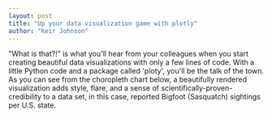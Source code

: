 ```yaml
---
layout: post
title: "Up your data visualization game with plotly"
author: "Keir Johnson"
---
```


"What is that?!" is what you'll hear from your colleagues when you start creating beautiful data visualizations with only a few lines of code. With a little Python code and a package called 'ploty', you'll be the talk of the town. As you can see from the choropleth chart below, a beautifully rendered visualization adds style, flare, and a sense of scientifically-proven-credibility to a data set, in this case, reported Bigfoot (Sasquatch) sightings per U.S. state.

<script src="https://cdn.plot.ly/plotly-latest.min.js"></script>
<div id="16b3e6f3-e655-4639-a391-490f739b4d35" style="height: 100%; width: 100%;" class="plotly-graph-div"></div><script type="text/javascript">window.PLOTLYENV=window.PLOTLYENV || {};window.PLOTLYENV.BASE_URL="https://plot.ly";Plotly.newPlot("16b3e6f3-e655-4639-a391-490f739b4d35", [{"type": "choropleth", "colorscale": [[0.0, "rgb(242,240,247)"], [0.2, "rgb(218,218,235)"], [0.4, "rgb(188,189,220)"], [0.6, "rgb(158,154,200)"], [0.8, "rgb(117,107,177)"], [1.0, "rgb(84,39,143)"]], "autocolorscale": false, "locations": ["AK", "AL", "AR", "AZ", "CA", "CO", "CT", "DE", "FL", "GA", "IA", "ID", "IL", "IN", "KS", "KY", "LA", "MA", "MD", "ME", "MI", "MN", "MO", "MS", "MT", "NC", "ND", "NE", "NH", "NJ", "NM", "NV", "NY", "OH", "OK", "OR", "PA", "RI", "SC", "SD", "TN", "TX", "UT", "VA", "VT", "WA", "WI", "WV", "WY"], "z": [22.0, 98.0, 99.0, 84.0, 437.0, 123.0, 13.0, 5.0, 323.0, 132.0, 76.0, 85.0, 298.0, 78.0, 43.0, 110.0, 43.0, 35.0, 35.0, 17.0, 216.0, 72.0, 144.0, 23.0, 46.0, 96.0, 6.0, 14.0, 16.0, 70.0, 42.0, 9.0, 105.0, 288.0, 95.0, 249.0, 116.0, 5.0, 52.0, 17.0, 99.0, 237.0, 70.0, 77.0, 9.0, 653.0, 96.0, 101.0, 28.0], "locationmode": "USA-states", "text": ["Alaska<br>Most Recent Sighting: 13-Jan<br>", "Alabama<br>Most Recent Sighting: 16-Jul<br>", "Arkansas<br>Most Recent Sighting: 17-Aug<br>", "Arizona<br>Most Recent Sighting: 16-Jun<br>", "California<br>Most Recent Sighting: 17-Oct<br>", "Colorado<br>Most Recent Sighting: 16-Dec<br>", "Connecticut<br>Most Recent Sighting: 17-Oct<br>", "Delaware<br>Most Recent Sighting: 12-Nov<br>", "Florida<br>Most Recent Sighting: 18-Jun<br>", "Georgia<br>Most Recent Sighting: 17-Jan<br>", "Iowa<br>Most Recent Sighting: 18-Jun<br>", "Idaho<br>Most Recent Sighting: 17-Sep<br>", "Illinois<br>Most Recent Sighting: 17-Sep<br>", "Indiana<br>Most Recent Sighting: 15-Aug<br>", "Kansas<br>Most Recent Sighting: 15-Feb<br>", "Kentucky<br>Most Recent Sighting: 17-Jun<br>", "Louisiana<br>Most Recent Sighting: 17-Jan<br>", "Massachusetts<br>Most Recent Sighting: 17-Oct<br>", "Maryland<br>Most Recent Sighting: 14-May<br>", "Maine<br>Most Recent Sighting: 17-Feb<br>", "Michigan<br>Most Recent Sighting: 17-Oct<br>", "Minnesota<br>Most Recent Sighting: 18-Mar<br>", "Missouri<br>Most Recent Sighting: 18-Apr<br>", "Mississippi<br>Most Recent Sighting: 13-Feb<br>", "Montana<br>Most Recent Sighting: 16-May<br>", "North Carolina<br>Most Recent Sighting: 15-Oct<br>", "North Dakota<br>Most Recent Sighting: 5-Aug<br>", "Nebraska<br>Most Recent Sighting: 8-Aug<br>", "New Hampshire<br>Most Recent Sighting: 16-Jul<br>", "New Jersey<br>Most Recent Sighting: Jun-53<br>", "New Mexico<br>Most Recent Sighting: 13-Oct<br>", "Nevada<br>Most Recent Sighting: 5-Feb<br>", "New York<br>Most Recent Sighting: 17-Oct<br>", "Ohio<br>Most Recent Sighting: 18-Jan<br>", "Oklahoma<br>Most Recent Sighting: 18-May<br>", "Oregon<br>Most Recent Sighting: 17-Sep<br>", "Pennsylvania<br>Most Recent Sighting: 17-Nov<br>", "Rhode Island<br>Most Recent Sighting: 11-Nov<br>", "South Carolina<br>Most Recent Sighting: 12-Feb<br>", "South Dakota<br>Most Recent Sighting: 8-Jun<br>", "Tennessee<br>Most Recent Sighting: 18-Aug<br>", "Texas<br>Most Recent Sighting: 18-Feb<br>", "Utah<br>Most Recent Sighting: 9-Jul<br>", "Virginia<br>Most Recent Sighting: 16-Aug<br>", "Vermont<br>Most Recent Sighting: 16-Dec<br>", "Washington<br>Most Recent Sighting: 18-Apr<br>", "Wisconsin<br>Most Recent Sighting: 18-May<br>", "West Virginia<br>Most Recent Sighting: 16-Sep<br>", "Wyoming<br>Most Recent Sighting: 10-Mar<br>"], "marker": {"line": {"color": "rgb(255,255,255)", "width": 2}}, "colorbar": {"title": "# of Sightings"}}], {"title": "Number of Reported Sasquatch Sightings by State<br>(It's Real!!)", "geo": {"scope": "usa", "projection": {"type": "albers usa"}, "showlakes": true, "lakecolor": "rgb(255, 255, 255)"}}, {"showLink": true, "linkText": "Export to plot.ly"})</script>

## A picture is worth a thousand words
As you have now seen, you can really take things up a notch with data visualization librarys in Python. In this post, we will cover the basics of generating data visualizations using a library called [plotly](https://plot.ly/python/). As with most things, there are a variety of data visualization libraries to choose from, including [Matplotlib](https://matplotlib.org/), [Bokeh](https://bokeh.pydata.org/en/latest/), and [Seaborne](https://seaborn.pydata.org/). Each library is capable of producing beautiful data visualizations and it's well worth investing the time to learn how to use them! I am covering plotly simply because, of all the libraries, I have used it the most and find it to be versitile for generating visualizations that are interactive, nice to look at, and are hassle-free for sharing with others via email or the web.

## What is plotly?
Let's take a look at plotly. Plotly offers a suite of open-source tools for producing interactive data visualizations with a focus for the web. Visiting the Python-focused version of [plotly's site](https://plot.ly/python/) will give you a sense of the wide range of visualizations that are possible. Further perusal of the site will reveal a plethora of configuration options for customizing the appearance and interactivity of the charts.

You'll probably also notice that plotly offers an online platform for hosting and configuring visualizations and dashboards. If you are just creating visualizations for yourself or your team and don't need to host your visualizations online, there is an option to produce them locally, without using the hosting service. For this use-case, plotly will generate a self-contained HTML file that is interactive and can be viewed in a web-browser, easily shared with others (e.g., as an email attachment), and is generally pretty great-looking right out of the box! This is what I will cover below.

## Install plotly
At the time of writing this post, plotly is **not** included by default in the Anaconda distribution and so you'll need to install it before referencing plotly in code. If you followed my post from [June 8th](https://krjhnsn.github.io/2018-06-28/python-env-setup) you will have the conda package manager installed and can install ploty by opening a terminal window and executing the command ```conda install plotly```. If you have never installed a package using conda before, the [conda documentation](https://conda.io/docs/user-guide/tasks/manage-pkgs.html) provides helpful instruction.

After following the prompts to install plotly using conda, you can verify that it did indeed install successfully by typing ```conda list``` and finding plotly in the list of installed packages.

{% include images.html
max-width="100%" file="/assets/plotly.png" alt="installed packages"
caption="Yep, plotly is installed" %}

## How to use plotly
Generating a data visualization using plotly can be summarized by the process below:

1. Import ```plotly.plotly``` and ```plotly.graph_objs``` (assuming plotly is installed already)
2. Arrange your data in the required structure according to visualization type (e.g., bar chart, line chart, boxplot, etc.) and store the data in what I will refer to as a 'data' object
3. Configure formatting settings (e.g., chart title, axis titles, legend position, etc.) and store them in a 'layout' object
4. Combine the 'data' object and the 'layout' object in a 'figure' object
5. Use plotly to generate the visualization from the 'figure' object (with appropriate output settings)

In my experience, the most difficult step is arranging the data (step 2) into the structure required for the visualization. That said, in order to use plotly effectively, you should be comfortable working with Python [DataFrames](https://pandas.pydata.org/pandas-docs/stable/generated/pandas.DataFrame.html) and [dictionaries](https://docs.python.org/3/tutorial/datastructures.html#dictionaries) because you will use these frequently to prepare the appropriate data structure for a plotly visualization.

Before getting started, a quick word on why we need to import ```graph_objs``` (step 1 above). Looking at plotly's documentation you might notice that some visualizations (e.g., line charts), use the ```graph_objs``` object to store data and other parameters for a data visualization while other chart types (e.g., Heatmap with unequal block sizes), do not use ```graph_objs``` directly, and instead, a dictionary is all that is needed. What does this mean?

Plotly charts can use ```graph_objs``` and python dictionaries somewhat interchangeably. In cases where ```graph_objs``` is used, it is simply providing an plotly-specific method or "interface" for configuring your visualization. However, just because ```graph_objs``` is used in the documentation, doesn't mean it is required. For example, ```exampleTraceGo``` and ```exampleTraceDict``` in the code block below will produce identical line charts. You can see how ```exampleTraceGo``` provides some information to the reader about the type of chart being configured (i.e., ```Scatter```), which is nice, and follows a similar format to a dictionary but without single quotes around the keys and without curly braces to construct it. ```exampleTraceDict``` follows the old familliar format of a python dictionary which could be more intuitive if you're used to working with dictionaries.

```python
import plotly.graph_objs as go

# example using graph_objs
exampleTraceGo = go.Scatter(
        x = [1, 2, 3, 7, 8],
        y = [2, 4, 5, 7, 1],
        name = 'example trend data',
        mode = 'lines+markers'
        )

# example using dictionary
exampleTraceDict = {
         'x' : [1, 2, 3, 7, 8],
        'y' : [2, 4, 5, 7, 1],
        'name' : 'example trend data',
        'mode' : 'lines+markers'
        }
```

Whether you decide to use ```graph_objs``` or a dictionary to construct your data object, the key thing to remember is that both use key-value pairs. The keys represent the available configuration options and values are the parameters you provide as inputs. When in doubt, follow the plotly documentation.

Now, let's walk through an example.

## Example: Life Expectancy Trends
In this example, we will use a life expectancy data set that is available on data.gov to answer the question of how life expectancy has changed over the past 100 years via a data visualization. The data is available for download [here](https://catalog.data.gov/dataset/age-adjusted-death-rates-and-life-expectancy-at-birth-all-races-both-sexes-united-sta-1900). A line chart visualization seems like a good option for time trend data, so let's give that a try.

Inspecting the dataset we see that life expectancy data has been collected by sex and race. Let's say we are interested in visualizing life expectancy over time for each value of 'sex' (male, female, both sexes). We can use pandas to read in the data and then split it into three separate DataFrames, one for each value of 'sex' which will translate to three lines on the chart.

```python
import pandas as pd
import plotly as py
import plotly.graph_objs as go

# read in data
df = pd.read_csv('/Users/kjohnson/Downloads/NCHS_-_Death_rates_and_life_expectancy_at_birth.csv')

# split data for each line on the chart
femaleData = df[(df['Sex'] == 'Female') & (df['Race'] == 'All Races')]
maleData = df[(df['Sex'] == 'Male') & (df['Race'] == 'All Races')]
bothData = df[(df['Sex'] == 'Both Sexes') & (df['Race'] == 'All Races')]
```

Now we can build out the objects needed for the plotly visualization. First, we will create the trace objects, one for each trend line. In this example, the response variable to be plotted on the y-axis of the chart is life expectancy (the 'Average Life Expectancy (Years)' column in the dataset). Time (years) will be plotted on the x-axis (the 'Year' column in the dataset). Configuring the x and y variables is achieved by assigning the appropriate column from the appropriate DataFrame to the 'x' and 'y' keys in the trace objects as seen below.

In addition to configuring the x and y variables, the 'name' key is configured so that the trend line name will be displayed in a chart legend. The 'mode' key is assigned a value of 'lines+makers' which controls the appearance of the line. Last, each trace object is put into ```data``` object which will be used by plotly to generate the three trend lines on the chart.

```python
femaleTrace =  go.Scatter(
        x = femaleData['Year'],
        y = femaleData['Average Life Expectancy (Years)'],
        name = 'Females',
        mode = 'lines+markers'
        )

maleTrace = go.Scatter(
        x = maleData['Year'],
        y = maleData['Average Life Expectancy (Years)'],
        name = 'Males',
        mode = 'lines+markers'
        )

bothTrace = go.Scatter(
        x = bothData['Year'],
        y = bothData['Average Life Expectancy (Years)'],
        name = 'Both Sexes',
        mode = 'lines+markers')

data = [femaleTrace, maleTrace, bothTrace]
```

Next, the layout for the chart can be configured. The layout object is composed of a set of dictionaries. For example the dictionary used to configure the chart title, ``` {'title': 'YEAR'}```, is a dictionary within the 'layout' dictionary. If you read through some of the examples in plotly's documentation you will see how the dictionary structure is useful; there are many configuration options available (e.g., line labels, colors, axis formats, etc.) and using a dictionary structure helps keep things organized and human-readable. In our simple example, all we need are a chart tile and titles for the x and y axis as seen below.

```python
layout = {'title': 'Average Life Expectancy (United States 1900-2015)',
          'xaxis': {'title': 'YEAR'},
          'yaxis': {'title': 'AVG. LIFE EXPECTANCY (YRS)'}}
```

Now that the data object and the layout object are configured we can put everything together and generate the chart. Plotly will generate an HTML file and will also open the chart in a web-browser automatically. Boom! Done.

```python
figure = dict(data = data, layout = layout)

py.offline.plot(figure, filename = 'LifeExpectancyTrend.html')
```

<script src="https://cdn.plot.ly/plotly-latest.min.js"></script>
<div id="19690fa0-bfca-47ac-b147-c9592109e5fd" style="height: 100%; width: 100%;" class="plotly-graph-div"></div><script type="text/javascript">window.PLOTLYENV=window.PLOTLYENV || {};window.PLOTLYENV.BASE_URL="https://plot.ly";Plotly.newPlot("19690fa0-bfca-47ac-b147-c9592109e5fd", [{"type": "scatter", "x": [2015, 2014, 2013, 2012, 2011, 2010, 2009, 2008, 2007, 2006, 2005, 2004, 2003, 2002, 2001, 2000, 1999, 1998, 1997, 1996, 1995, 1994, 1993, 1992, 1991, 1990, 1989, 1988, 1987, 1986, 1985, 1984, 1983, 1982, 1981, 1980, 1979, 1978, 1977, 1976, 1975, 1974, 1973, 1972, 1971, 1970, 1969, 1968, 1967, 1966, 1965, 1964, 1963, 1962, 1961, 1960, 1959, 1958, 1957, 1956, 1955, 1954, 1953, 1952, 1951, 1950, 1949, 1948, 1947, 1946, 1945, 1944, 1943, 1942, 1941, 1940, 1939, 1938, 1937, 1936, 1935, 1934, 1933, 1932, 1931, 1930, 1929, 1928, 1927, 1926, 1925, 1924, 1923, 1922, 1921, 1920, 1919, 1918, 1917, 1916, 1915, 1914, 1913, 1912, 1911, 1910, 1909, 1908, 1907, 1906, 1905, 1904, 1903, 1902, 1901, 1900], "y": [null, 81.3, 81.2, 81.2, 81.1, 81.0, 80.9, 80.6, 80.6, 80.3, 80.1, 80.1, 79.7, 79.6, 79.5, 79.7, 79.4, 79.5, 79.4, 79.1, 78.9, 79.0, 78.8, 79.1, 78.9, 78.8, 78.5, 78.3, 78.3, 78.2, 78.2, 78.2, 78.1, 78.1, 77.8, 77.4, 77.8, 77.3, 77.2, 76.8, 76.6, 75.9, 75.3, 75.1, 75.0, 74.7, 74.4, 74.1, 74.3, 73.9, 73.8, 73.7, 73.4, 73.5, 73.6, 73.1, 73.2, 72.9, 72.7, 72.9, 72.8, 72.8, 72.0, 71.6, 71.4, 71.1, 70.7, 69.9, 69.7, 69.4, 67.9, 66.8, 64.4, 67.9, 66.8, 65.2, 65.4, 65.3, 62.4, 60.6, 63.9, 63.3, 65.1, 63.5, 63.1, 61.6, 58.7, 58.3, 62.1, 58.0, 60.6, 61.5, 58.5, 61.0, 61.8, 54.6, 56.0, 42.2, 54.0, 54.3, 56.8, 56.8, 55.0, 55.9, 54.4, 51.8, 53.8, 52.8, 49.9, 50.8, 50.2, 49.1, 52.0, 53.4, 50.6, 48.3], "name": "Females", "mode": "lines+markers"}, {"type": "scatter", "x": [2015, 2014, 2013, 2012, 2011, 2010, 2009, 2008, 2007, 2006, 2005, 2004, 2003, 2002, 2001, 2000, 1999, 1998, 1997, 1996, 1995, 1994, 1993, 1992, 1991, 1990, 1989, 1988, 1987, 1986, 1985, 1984, 1983, 1982, 1981, 1980, 1979, 1978, 1977, 1976, 1975, 1974, 1973, 1972, 1971, 1970, 1969, 1968, 1967, 1966, 1965, 1964, 1963, 1962, 1961, 1960, 1959, 1958, 1957, 1956, 1955, 1954, 1953, 1952, 1951, 1950, 1949, 1948, 1947, 1946, 1945, 1944, 1943, 1942, 1941, 1940, 1939, 1938, 1937, 1936, 1935, 1934, 1933, 1932, 1931, 1930, 1929, 1928, 1927, 1926, 1925, 1924, 1923, 1922, 1921, 1920, 1919, 1918, 1917, 1916, 1915, 1914, 1913, 1912, 1911, 1910, 1909, 1908, 1907, 1906, 1905, 1904, 1903, 1902, 1901, 1900], "y": [null, 76.5, 76.4, 76.4, 76.3, 76.2, 76.0, 75.6, 75.5, 75.2, 75.0, 75.0, 74.5, 74.4, 74.3, 74.3, 73.9, 73.8, 73.6, 73.1, 72.5, 72.4, 72.2, 72.3, 72.0, 71.8, 71.7, 71.4, 71.4, 71.2, 71.1, 71.1, 71.0, 70.8, 70.4, 70.0, 70.0, 69.6, 69.5, 69.1, 68.8, 68.2, 67.6, 67.4, 67.4, 67.1, 66.8, 66.6, 67.0, 66.7, 66.8, 66.8, 66.6, 66.9, 67.1, 66.6, 66.8, 66.6, 66.4, 66.7, 66.7, 66.7, 66.0, 65.8, 65.6, 65.6, 65.2, 64.6, 64.4, 64.4, 63.6, 63.6, 62.4, 64.7, 63.1, 60.8, 62.1, 61.9, 58.0, 56.6, 59.9, 59.3, 61.7, 61.0, 59.4, 58.1, 55.8, 55.6, 59.0, 55.5, 57.6, 58.1, 56.1, 58.4, 60.0, 53.6, 53.5, 36.6, 48.4, 49.6, 52.5, 52.0, 50.3, 51.5, 50.9, 48.4, 50.5, 49.5, 45.6, 46.9, 47.3, 46.2, 49.1, 49.8, 47.6, 46.3], "name": "Males", "mode": "lines+markers"}, {"type": "scatter", "x": [2015, 2014, 2013, 2012, 2011, 2010, 2009, 2008, 2007, 2006, 2005, 2004, 2003, 2002, 2001, 2000, 1999, 1998, 1997, 1996, 1995, 1994, 1993, 1992, 1991, 1990, 1989, 1988, 1987, 1986, 1985, 1984, 1983, 1982, 1981, 1980, 1979, 1978, 1977, 1976, 1975, 1974, 1973, 1972, 1971, 1970, 1969, 1968, 1967, 1966, 1965, 1964, 1963, 1962, 1961, 1960, 1959, 1958, 1957, 1956, 1955, 1954, 1953, 1952, 1951, 1950, 1949, 1948, 1947, 1946, 1945, 1944, 1943, 1942, 1941, 1940, 1939, 1938, 1937, 1936, 1935, 1934, 1933, 1932, 1931, 1930, 1929, 1928, 1927, 1926, 1925, 1924, 1923, 1922, 1921, 1920, 1919, 1918, 1917, 1916, 1915, 1914, 1913, 1912, 1911, 1910, 1909, 1908, 1907, 1906, 1905, 1904, 1903, 1902, 1901, 1900], "y": [null, 78.9, 78.8, 78.8, 78.7, 78.7, 78.5, 78.2, 78.1, 77.8, 77.6, 77.5, 77.6, 77.0, 77.0, 76.8, 76.7, 76.7, 76.5, 76.1, 75.8, 75.7, 75.5, 75.8, 75.5, 75.4, 75.1, 74.9, 74.9, 74.7, 74.7, 74.7, 74.6, 74.5, 74.1, 73.7, 73.9, 73.5, 73.3, 72.9, 72.6, 72.0, 71.4, 71.2, 71.1, 70.8, 70.5, 70.2, 70.5, 70.2, 70.2, 70.2, 69.9, 70.1, 70.2, 69.7, 69.9, 69.6, 69.5, 69.7, 69.6, 69.6, 68.8, 68.6, 68.4, 68.2, 68.0, 67.2, 66.8, 66.7, 65.9, 65.2, 63.3, 66.2, 64.8, 62.9, 63.7, 63.5, 60.0, 58.5, 61.7, 61.1, 63.3, 62.1, 61.1, 59.7, 57.1, 56.8, 60.4, 56.7, 59.0, 59.7, 57.2, 59.6, 60.8, 54.1, 54.7, 39.1, 50.9, 51.7, 54.5, 54.2, 52.5, 53.5, 52.6, 50.0, 52.1, 51.1, 47.6, 48.7, 48.7, 47.6, 50.5, 51.5, 49.1, 47.3], "name": "Both Sexes", "mode": "lines+markers"}], {"title": "Average Life Expectancy (United States 1900-2015)", "xaxis": {"title": "YEAR"}, "yaxis": {"title": "AVG. LIFE EXPECTANCY (YRS)"}}, {"showLink": true, "linkText": "Export to plot.ly"})</script>

<br>
But wait, there's more! It's worth explaining the configuration paramters used in creating the chart. First, we used ```py.offline``` because we are producing the chart locally and not connecting to plotly's hosting service. The HTML file that is generated can be opened in a web-browser and shared with others like any other file while still maintaining it's interactvity (you can forget the days of sharing screenshots of Excel charts). Pretty awesome! ```filename``` is fairly self-explanatory, it is the filename used when plotly creates the HTML file for the chart.

An additional configuration option for the ```plot()``` function which I find useful is ```auto_open = False```. I'll often use a loop to iterate through a set of values and generate a bunch of charts all at once. In this case, I don't want every chart to open right away and create a gazillion tabs my web-browser and so I will add ```auto_open = False``` so that the the HTML files are created but not opened automatically. In our example, if we wanted to create a chart for every combination of sex and race in the life expectancy data set (nine charts total), we use something like the code below. Building in loops and integrating other python tools is where you'll start to unlock the power of plotly and save yourself a bunch of time compared to creating charts manually.

```python
import pandas as pd
import plotly as py
import plotly.graph_objs as go

df = pd.read_csv('/Users/kjohnson/Downloads/NCHS_-_Death_rates_and_life_expectancy_at_birth.csv')

sexesList = df['Sex'].unique()
racesList = df['Race'].unique()

chartTitle = 'Average Life Expectancy - {0}, {1} -(United States 1900-2015)'

for sex in sexesList:
   
    for race in racesList:
       
        dfTrend = df[(df['Sex'] == sex) & (df['Race'] == race)]
       
        trace = go.Scatter(
                x = dfTrend['Year'],
                y = dfTrend['Average Life Expectancy (Years)'],
                mode = 'lines+markers'
                )
       
        layout = {'title': chartTitle.format(race, sex),
                  'xaxis': {'title': 'YEAR'},
                  'yaxis': {'title': 'AVG. LIFE EXPECTANCY (YRS)'},
                  }
       
        figure = dict(data = [trace], layout = layout)
       
        filename = 'LifeExpectancy_{0}_{1}.html'.format(race, sex)
       
        py.offline.plot(figure, filename = filename, auto_open = False)
```
 
After running the code above and inspecting my working directory, I see that a chart was created for each combination of race and sex.

{% include images.html
max-width="100%" file="/assets/life-expectancy-charts.png" alt="life expectancy charts"
caption="Life expectancy charts ready to go" %}

As I mentioned earlier, plotly is built for the web. To help you display the plotly charts online, the ```plot()``` function contains an output type parameter that tells plotly to generate the raw HTML and JavaScript code needed to display the chart in a web-browser. This code can then be embedded directly into a website (btw, that's how the charts on this page are set up!). Adding ```output_type = 'div'``` as seen below will do the trick.

```python
chartSourceCode = py.offline.plot(figure, output_type = 'div', filename = str(filename))
```

The downside of using ```output_type = 'div'``` is that the output is a big, ugly block of code. To avoid this, you can add ```include_plotlyjs = False``` so that the minimum amount of HTML and JavaScript is generated. This option, however, will leave you with a block of code that does not display correctly in a web-browser. To get things working again you need to include a reference to plotly's JavaScript by adding the following line of code at the top of the plotly code block ```<script src="https://cdn.plot.ly/plotly-latest.min.js"></script>```. And now, the chart is interactive again!

```python
chartSourceCode = py.offline.plot(figure, output_type = 'div', include_plotlyjs = False, filename = str(filename))
```

```html
<!-- plotly's JS reference -->
<script src="https://cdn.plot.ly/plotly-latest.min.js"></script>

<!-- source code generated from using 'output_type = 'div'' -->
<div id="d60f1665-b0c1-4a49-8165-bed388851d45" style="height: 100%; width: 100%;" class="plotly-graph-div"></div><script type="text/javascript">window.PLOTLYENV=window.PLOTLYENV || {};window.PLOTLYENV.BASE_URL="https://plot.ly";Plotly.newPlot("d60f1665-b0c1-4a49-8165-bed388851d45", [{"type": "scatter", "x": [2015, 2014, 2013, 2012, 2011, 2010, 2009, 2008, 2007, 2006, 2005, 2004, 2003, 2002, 2001, 2000, 1999, 1998, 1997, 1996, 1995, 1994, 1993, 1992, 1991, 1990, 1989, 1988, 1987, 1986, 1985, 1984, 1983, 1982, 1981, 1980, 1979, 1978, 1977, 1976, 1975, 1974, 1973, 1972, 1971, 1970, 1969, 1968, 1967, 1966, 1965, 1964, 1963, 1962, 1961, 1960, 1959, 1958, 1957, 1956, 1955, 1954, 1953, 1952, 1951, 1950, 1949, 1948, 1947, 1946, 1945, 1944, 1943, 1942, 1941, 1940, 1939, 1938, 1937, 1936, 1935, 1934, 1933, 1932, 1931, 1930, 1929, 1928, 1927, 1926, 1925, 1924, 1923, 1922, 1921, 1920, 1919, 1918, 1917, 1916, 1915, 1914, 1913, 1912, 1911, 1910, 1909, 1908, 1907, 1906, 1905, 1904, 1903, 1902, 1901, 1900], "y": [null, 81.3, 81.2, 81.2, 81.1, 81.0, 80.9, 80.6, 80.6, 80.3, 80.1, 80.1, 79.7, 79.6, 79.5, 79.7, 79.4, 79.5, 79.4, 79.1, 78.9, 79.0, 78.8, 79.1, 78.9, 78.8, 78.5, 78.3, 78.3, 78.2, 78.2, 78.2, 78.1, 78.1, 77.8, 77.4, 77.8, 77.3, 77.2, 76.8, 76.6, 75.9, 75.3, 75.1, 75.0, 74.7, 74.4, 74.1, 74.3, 73.9, 73.8, 73.7, 73.4, 73.5, 73.6, 73.1, 73.2, 72.9, 72.7, 72.9, 72.8, 72.8, 72.0, 71.6, 71.4, 71.1, 70.7, 69.9, 69.7, 69.4, 67.9, 66.8, 64.4, 67.9, 66.8, 65.2, 65.4, 65.3, 62.4, 60.6, 63.9, 63.3, 65.1, 63.5, 63.1, 61.6, 58.7, 58.3, 62.1, 58.0, 60.6, 61.5, 58.5, 61.0, 61.8, 54.6, 56.0, 42.2, 54.0, 54.3, 56.8, 56.8, 55.0, 55.9, 54.4, 51.8, 53.8, 52.8, 49.9, 50.8, 50.2, 49.1, 52.0, 53.4, 50.6, 48.3], "name": "Females", "mode": "lines+markers"}, {"type": "scatter", "x": [2015, 2014, 2013, 2012, 2011, 2010, 2009, 2008, 2007, 2006, 2005, 2004, 2003, 2002, 2001, 2000, 1999, 1998, 1997, 1996, 1995, 1994, 1993, 1992, 1991, 1990, 1989, 1988, 1987, 1986, 1985, 1984, 1983, 1982, 1981, 1980, 1979, 1978, 1977, 1976, 1975, 1974, 1973, 1972, 1971, 1970, 1969, 1968, 1967, 1966, 1965, 1964, 1963, 1962, 1961, 1960, 1959, 1958, 1957, 1956, 1955, 1954, 1953, 1952, 1951, 1950, 1949, 1948, 1947, 1946, 1945, 1944, 1943, 1942, 1941, 1940, 1939, 1938, 1937, 1936, 1935, 1934, 1933, 1932, 1931, 1930, 1929, 1928, 1927, 1926, 1925, 1924, 1923, 1922, 1921, 1920, 1919, 1918, 1917, 1916, 1915, 1914, 1913, 1912, 1911, 1910, 1909, 1908, 1907, 1906, 1905, 1904, 1903, 1902, 1901, 1900], "y": [null, 76.5, 76.4, 76.4, 76.3, 76.2, 76.0, 75.6, 75.5, 75.2, 75.0, 75.0, 74.5, 74.4, 74.3, 74.3, 73.9, 73.8, 73.6, 73.1, 72.5, 72.4, 72.2, 72.3, 72.0, 71.8, 71.7, 71.4, 71.4, 71.2, 71.1, 71.1, 71.0, 70.8, 70.4, 70.0, 70.0, 69.6, 69.5, 69.1, 68.8, 68.2, 67.6, 67.4, 67.4, 67.1, 66.8, 66.6, 67.0, 66.7, 66.8, 66.8, 66.6, 66.9, 67.1, 66.6, 66.8, 66.6, 66.4, 66.7, 66.7, 66.7, 66.0, 65.8, 65.6, 65.6, 65.2, 64.6, 64.4, 64.4, 63.6, 63.6, 62.4, 64.7, 63.1, 60.8, 62.1, 61.9, 58.0, 56.6, 59.9, 59.3, 61.7, 61.0, 59.4, 58.1, 55.8, 55.6, 59.0, 55.5, 57.6, 58.1, 56.1, 58.4, 60.0, 53.6, 53.5, 36.6, 48.4, 49.6, 52.5, 52.0, 50.3, 51.5, 50.9, 48.4, 50.5, 49.5, 45.6, 46.9, 47.3, 46.2, 49.1, 49.8, 47.6, 46.3], "name": "Males", "mode": "lines+markers"}, {"type": "scatter", "x": [2015, 2014, 2013, 2012, 2011, 2010, 2009, 2008, 2007, 2006, 2005, 2004, 2003, 2002, 2001, 2000, 1999, 1998, 1997, 1996, 1995, 1994, 1993, 1992, 1991, 1990, 1989, 1988, 1987, 1986, 1985, 1984, 1983, 1982, 1981, 1980, 1979, 1978, 1977, 1976, 1975, 1974, 1973, 1972, 1971, 1970, 1969, 1968, 1967, 1966, 1965, 1964, 1963, 1962, 1961, 1960, 1959, 1958, 1957, 1956, 1955, 1954, 1953, 1952, 1951, 1950, 1949, 1948, 1947, 1946, 1945, 1944, 1943, 1942, 1941, 1940, 1939, 1938, 1937, 1936, 1935, 1934, 1933, 1932, 1931, 1930, 1929, 1928, 1927, 1926, 1925, 1924, 1923, 1922, 1921, 1920, 1919, 1918, 1917, 1916, 1915, 1914, 1913, 1912, 1911, 1910, 1909, 1908, 1907, 1906, 1905, 1904, 1903, 1902, 1901, 1900], "y": [null, 78.9, 78.8, 78.8, 78.7, 78.7, 78.5, 78.2, 78.1, 77.8, 77.6, 77.5, 77.6, 77.0, 77.0, 76.8, 76.7, 76.7, 76.5, 76.1, 75.8, 75.7, 75.5, 75.8, 75.5, 75.4, 75.1, 74.9, 74.9, 74.7, 74.7, 74.7, 74.6, 74.5, 74.1, 73.7, 73.9, 73.5, 73.3, 72.9, 72.6, 72.0, 71.4, 71.2, 71.1, 70.8, 70.5, 70.2, 70.5, 70.2, 70.2, 70.2, 69.9, 70.1, 70.2, 69.7, 69.9, 69.6, 69.5, 69.7, 69.6, 69.6, 68.8, 68.6, 68.4, 68.2, 68.0, 67.2, 66.8, 66.7, 65.9, 65.2, 63.3, 66.2, 64.8, 62.9, 63.7, 63.5, 60.0, 58.5, 61.7, 61.1, 63.3, 62.1, 61.1, 59.7, 57.1, 56.8, 60.4, 56.7, 59.0, 59.7, 57.2, 59.6, 60.8, 54.1, 54.7, 39.1, 50.9, 51.7, 54.5, 54.2, 52.5, 53.5, 52.6, 50.0, 52.1, 51.1, 47.6, 48.7, 48.7, 47.6, 50.5, 51.5, 49.1, 47.3], "name": "Both Sexes", "mode": "lines+markers"}], {"title": "Average Life Expectancy - White, Male -(United States 1900-2015)", "xaxis": {"title": "YEAR"}, "yaxis": {"title": "AVG. LIFE EXPECTANCY (YRS)"}}, {"showLink": true, "linkText": "Export to plot.ly"})</script>
```

If you want to try generating the Bigfoot sightings chart seen at the top of this post, you can follow the code below. I cleaned up the data a bit after copying it from the website (data cleansing is an almost-always necessary task) and saved as a .csv file locally before creating the plotly chart. The links below will serve as useful references:

[Geographic Database of Bigfoot/Sasquatch Sightings and Reports](http://www.bfro.net/gdb/)

[Plotly Choropleth Maps](https://plot.ly/python/choropleth-maps/)

```python
import plotly as py

df = pd.read_csv('sasquatch.csv', sep = ',')
df['State code'] = df['State code'].str.upper()

for col in df.columns:
    df[col] = df[col].astype(str)

scl = [[0.0, 'rgb(242,240,247)'],[0.2, 'rgb(218,218,235)'],[0.4, 'rgb(188,189,220)'],\
            [0.6, 'rgb(158,154,200)'],[0.8, 'rgb(117,107,177)'],[1.0, 'rgb(84,39,143)']]

df['text'] = df['State'] + '<br>' +\
            'Most Recent Sighting: ' + df['Most Recent Report'] + '<br>'

data = [dict(
        type='choropleth',
        colorscale = scl,
        autocolorscale = False,
        locations = df['State code'],
        z = df['# of Listings'].astype(float),
        locationmode = 'USA-states',
        text = df['text'],
        marker = dict(
            line = dict(
                color = 'rgb(255,255,255)',
                width = 2
                     ) ),
        colorbar = dict(
            title = "# of Sightings")
        )]

layout = dict(
        title = "Number of Reported Sasquatch Sightings by State<br>(It's Real!!)",
        geo = dict(
            scope='usa',
            projection=dict(type='albers usa'),
            showlakes = True,
            lakecolor = 'rgb(255, 255, 255)'),
             )
   
figure = dict( data=data, layout=layout )
filename = 'Sasquatch Sightings - It''s Real.html'
py.offline.plot(figure, filename = str(filename))
```

I hope you found this post to be useful. Thanks for reading!!